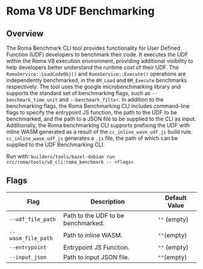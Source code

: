 # Roma V8 UDF Benchmarking

## Overview

The Roma Benchmark CLI tool provides functionality for User Defined Function (UDF) developers to
benchmark their code. It executes the UDF within the Roma V8 execution environment, providing
additional visibility to help developers better understand the runtime cost of their UDF. The
`RomaService::LoadCodeObj()` and `RomaService::Execute()` operations are independently benchmarked,
in the `BM_Load` and `BM_Execute` benchmarks respectively. The tool uses the google
microbenchmarking library and supports the standard set of benchmarking flags, such as
`--benchmark_time_unit` and `--benchmark_filter`. In addition to the benchmarking flags, the Roma
Benchmarking CLI includes command-line flags to specify the entrypoint JS function, the path to the
UDF to be benchmarked, and the path to a JSON file to be supplied to the CLI as input. Additionally,
the Roma benchmarking CLI supports prefixing the UDF with inline WASM generated as a result of the
`cc_inline_wasm_udf_js` build rule. `cc_inline_wasm_udf_js` generates a `.js` file, the path of
which can be supplied to the UDF Benchmarking CLI.

Run with: `builders/tools/bazel-debian run src/roma/tools/v8_cli:roma_benchmark -- <flags>`

## Flags

| Flag               | Description                        | Default Value |
| ------------------ | ---------------------------------- | ------------- |
| `--udf_file_path`  | Path to the UDF to be benchmarked. | `""` (empty)  |
| `--wasm_file_path` | Path to inline WASM.               | `""`(empty)   |
| `--entrypoint`     | Entrypoint JS Function.            | `""` (empty)  |
| `--input_json`     | Path to input JSON file.           | `""`(empty)   |
